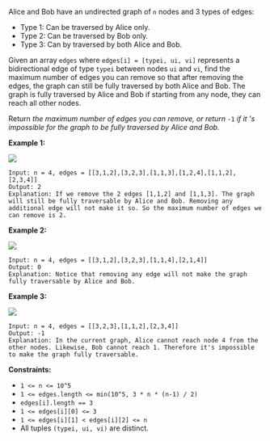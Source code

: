 Alice and Bob have an undirected graph of `n` nodes and 3 types of edges:

  * Type 1: Can be traversed by Alice only.
  * Type 2: Can be traversed by Bob only.
  * Type 3: Can by traversed by both Alice and Bob.

Given an array `edges` where `edges[i] = [typei, ui, vi]` represents a
bidirectional edge of type `typei` between nodes `ui` and `vi`, find the
maximum number of edges you can remove so that after removing the edges, the
graph can still be fully traversed by both Alice and Bob. The graph is fully
traversed by Alice and Bob if starting from any node, they can reach all other
nodes.

Return _the maximum number of edges you can remove, or return_ `-1` _if it 's
impossible for the graph to be fully traversed by Alice and Bob._



**Example 1:**

**![](https://assets.leetcode.com/uploads/2020/08/19/ex1.png)**

    
    
    Input: n = 4, edges = [[3,1,2],[3,2,3],[1,1,3],[1,2,4],[1,1,2],[2,3,4]]
    Output: 2
    Explanation: If we remove the 2 edges [1,1,2] and [1,1,3]. The graph will still be fully traversable by Alice and Bob. Removing any additional edge will not make it so. So the maximum number of edges we can remove is 2.
    

**Example 2:**

**![](https://assets.leetcode.com/uploads/2020/08/19/ex2.png)**

    
    
    Input: n = 4, edges = [[3,1,2],[3,2,3],[1,1,4],[2,1,4]]
    Output: 0
    Explanation: Notice that removing any edge will not make the graph fully traversable by Alice and Bob.
    

**Example 3:**

**![](https://assets.leetcode.com/uploads/2020/08/19/ex3.png)**

    
    
    Input: n = 4, edges = [[3,2,3],[1,1,2],[2,3,4]]
    Output: -1
    Explanation: In the current graph, Alice cannot reach node 4 from the other nodes. Likewise, Bob cannot reach 1. Therefore it's impossible to make the graph fully traversable.





**Constraints:**

  * `1 <= n <= 10^5`
  * `1 <= edges.length <= min(10^5, 3 * n * (n-1) / 2)`
  * `edges[i].length == 3`
  * `1 <= edges[i][0] <= 3`
  * `1 <= edges[i][1] < edges[i][2] <= n`
  * All tuples `(typei, ui, vi)` are distinct.

